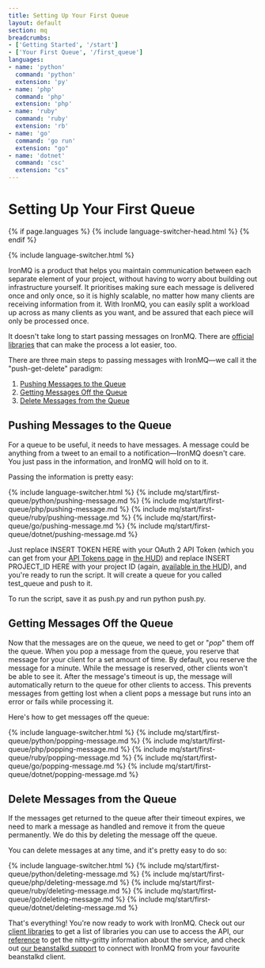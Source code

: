 ```yaml
---
title: Setting Up Your First Queue
layout: default
section: mq
breadcrumbs:
- ['Getting Started', '/start']
- ['Your First Queue', '/first_queue']
languages:
- name: 'python'
  command: 'python'
  extension: 'py'
- name: 'php'
  command: 'php'
  extension: 'php'
- name: 'ruby'
  command: 'ruby'
  extension: 'rb'
- name: 'go'
  command: 'go run'
  extension: "go"
- name: 'dotnet'
  command: 'csc'
  extension: "cs"
---
```


<style type="text/css">
.container .fixed-width {
font-family: monospace;
}
pre {
overflow: auto;
}
</style>

# Setting Up Your First Queue

{% if page.languages %}
{% include language-switcher-head.html %}
{% endif %}

{% include language-switcher.html %}

IronMQ is a product that helps you maintain communication between each separate element of your project, without having to worry about building out infrastructure yourself. It prioritises making sure each message is delivered once and only once, so it is highly scalable, no matter how many clients are receiving information from it. With IronMQ, you can easily split a workload up across as many clients as you want, and be assured that each piece will only be processed once.

It doesn't take long to start passing messages on IronMQ. There are [official libraries](/mq/code/libraries) that can make the process a lot easier, too.

There are three main steps to passing messages with IronMQ&mdash;we call it the "push-get-delete" paradigm:

1. [Pushing Messages to the Queue](#pushing_messages_to_the_queue)
2. [Getting Messages Off the Queue](#get_messages_off_the_queue)
3. [Delete Messages from the Queue](#delete_messages_from_the_queue)

## Pushing Messages to the Queue

For a queue to be useful, it needs to have messages. A message could be anything from a tweet to an email to a notification&mdash;IronMQ doesn't care. You just pass in the information, and IronMQ will hold on to it.

Passing the information is pretty easy:

{% include language-switcher.html %}
{% include mq/start/first-queue/python/pushing-message.md %}
{% include mq/start/first-queue/php/pushing-message.md %}
{% include mq/start/first-queue/ruby/pushing-message.md %}
{% include mq/start/first-queue/go/pushing-message.md %}
{% include mq/start/first-queue/dotnet/pushing-message.md %}

Just replace <span class="fixed-width variable token">INSERT TOKEN HERE</span> with your OAuth 2 API Token (which you can get from your [API Tokens page](https://hud.iron.io/tokens) in [the HUD](https://hud.iron.io)) and replace <span class="fixed-width variable project_id">INSERT PROJECT_ID HERE</span> with your project ID (again, [available in the HUD](https://hud.iron.io/mq/projects)), and you're ready to run the script. It will create a queue for you called <span class="fixed-width">test_queue</span> and push to it.

To run the script, save it as <span class="fixed-width">push.<span class="language extension">py</span></span> and run <span class="language command">python</span> push.<span class="language extension">py</span></span>.

## Getting Messages Off the Queue

Now that the messages are on the queue, we need to get or "*pop*" them off the queue. When you pop a message from the queue, you reserve that message for your client for a set amount of time. By default, you reserve the message for a minute. While the message is reserved, other clients won't be able to see it. After the message's <span class="fixed-width">timeout</span> is up, the message will automatically return to the queue for other clients to access. This prevents messages from getting lost when a client pops a message but runs into an error or fails while processing it.

Here's how to get messages off the queue:

{% include language-switcher.html %}
{% include mq/start/first-queue/python/popping-message.md %}
{% include mq/start/first-queue/php/popping-message.md %}
{% include mq/start/first-queue/ruby/popping-message.md %}
{% include mq/start/first-queue/go/popping-message.md %}
{% include mq/start/first-queue/dotnet/popping-message.md %}

## Delete Messages from the Queue

If the messages get returned to the queue after their <span class="fixed-width">timeout</span> expires, we need to mark a message as handled and remove it from the queue permanently. We do this by deleting the message off the queue.

You can delete messages at any time, and it's pretty easy to do so:

{% include language-switcher.html %}
{% include mq/start/first-queue/python/deleting-message.md %}
{% include mq/start/first-queue/php/deleting-message.md %}
{% include mq/start/first-queue/ruby/deleting-message.md %}
{% include mq/start/first-queue/go/deleting-message.md %}
{% include mq/start/first-queue/dotnet/deleting-message.md %}

That's everything! You're now ready to work with IronMQ. Check out our [client libraries](/mq/code/libraries) to get a list of libraries you can use to access the API, our [reference](/mq/reference/environment) to get the nitty-gritty information about the service, and check out [our beanstalkd support](/mq/code/beanstalkd) to connect with IronMQ from your favourite beanstalkd client.
